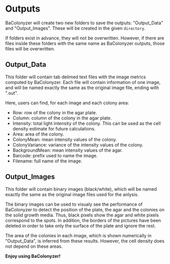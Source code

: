 # Outputs

BaColonyzer will create two new folders to save the outputs: "Output_Data" and
"Output_Images". These will be created in the given `directory`.

If folders exist in advance, they will not be overwritten. However, if there
are files inside these folders with the same name as BaColonyzer outputs,
those files will be overwritten.

## Output_Data

This folder will contain tab delimed text files with the image metrics
computed by BaColonyzer. Each file will contain information of one image,
and will be named exactly the same as the original image file, ending with
".out".

Here, users can find, for each image and each colony area:

* Row: row of the colony in the agar plate.
* Column: column of the colony in the agar plate.
* Intensity: total light intensity of the colony. This can be used as the
  cell density estimate for future calculations.
* Area: area of the colony.
* ColonyMean: mean intensity values of the colony.
* ColonyVariance: variance of the intensity values of the colony.
* BackgroundMean: mean intensity values of the agar.
* Barcode: prefix used to name the image.
* Filename: full name of the image.


## Output_Images

This folder will contain binary images (black/white), which will be named
exactly the same as the original image files used for the anlysis.

The binary images can be used to visualy see the performance of BaColonyzer
to detect the position of the plate, the agar and the colonies on the solid
growth media. Thus, black pixels show the agar and white pixels correspond
to the spots. In addition, the borders of the pictures have been deleted in
order to take only the surface of the plate and ignore the rest.

The area of the colonies in each image, which is shown numerically in
"Output_Data", is inferred from these results.
However, the cell density does not depend on these areas.

**Enjoy using BaColonyzer!**
